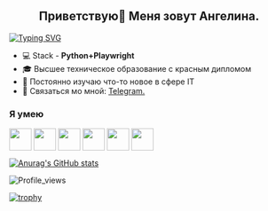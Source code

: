 <h2 align="center">Приветствую👋 Меня зовут Ангелина.</h2>


[![Typing SVG](https://readme-typing-svg.demolab.com/?lines=QA+Engineer;Manual+and+Automation&vcenter=false)](https://git.io/typing-svg)

- 💻 Stack - **Python+Playwright**
- 🎓 Высшее техническое образование с красным дипломом
- 📘 Постоянно изучаю что-то новое в сфере IT
- 💬 Связаться мо мной: [Telegram.](https://t.me/angelin_n)

### Я умею
<p align="left">
 <img align="center" src="https://cdn.jsdelivr.net/gh/devicons/devicon/icons/python/python-original-wordmark.svg" width="40" height="40"/>
 <img align="center" src="https://playwright.dev/img/playwright-logo.svg" width="40" height="40"/>
 <img align="center" src="https://cdn.jsdelivr.net/gh/devicons/devicon/icons/html5/html5-original-wordmark.svg" width="40" height="40"/>     
 <img align="center" src="https://cdn.jsdelivr.net/gh/devicons/devicon/icons/css3/css3-original-wordmark.svg" width="40" height="40"/>
 <img align="center" src="https://cdn.jsdelivr.net/gh/devicons/devicon/icons/pytest/pytest-original-wordmark.svg" width="40" height="40"/>
 <img  align="center"src="https://cdn.jsdelivr.net/gh/devicons/devicon/icons/gitlab/gitlab-original-wordmark.svg" width="40" height="40"/>                
 </p>

[![Anurag's GitHub stats](https://github-readme-stats.vercel.app/api?username=filangelin)](https://github.com/anuraghazra/github-readme-stats)

![Profile_views](https://komarev.com/ghpvc/?username=filangelin&color=ff69b4&style=for-the-badge)

[![trophy](https://github-profile-trophy.vercel.app/?username=filangelin)](https://github.com/ryo-ma/github-profile-trophy)

